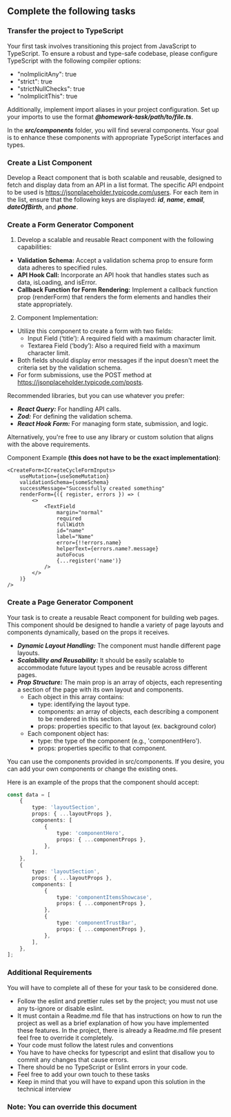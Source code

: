 ## Complete the following tasks

### Transfer the project to TypeScript

Your first task involves transitioning this project
from JavaScript to TypeScript. To ensure a robust
and type-safe codebase, please configure TypeScript
with the following compiler options:

-   "noImplicitAny": true
-   "strict": true
-   "strictNullChecks": true
-   "noImplicitThis": true

Additionally, implement import aliases in your project
configuration. Set up your imports to use the format
**_@homework-task/path/to/file.ts_**.

In the **_src/components_** folder, you will find several
components. Your goal is to enhance these components with
appropriate TypeScript interfaces and types.

### Create a List Component

Develop a React component that is both scalable and reusable,
designed to fetch and display data from an API in a list
format. The specific API endpoint to be used is
https://jsonplaceholder.typicode.com/users. For each item
in the list, ensure that the following keys are displayed:
**_id_**, **_name_**, **_email_**, **_dateOfBirth_**, and **_phone_**.

### Create a Form Generator Component

1. Develop a scalable and reusable React component with the
   following capabilities:

-   **Validation Schema:** Accept a validation schema prop to ensure form data adheres to specified rules.
-   **API Hook Call:** Incorporate an API hook that handles states such as data, isLoading, and isError.
-   **Callback Function for Form Rendering:** Implement a callback function prop (renderForm) that renders the form elements and handles their state appropriately.

2. Component Implementation:

-   Utilize this component to create a form with two fields:
    -   Input Field (‘title’): A required field with a maximum character limit.
    -   Textarea Field (‘body’): Also a required field with a maximum character limit.
-   Both fields should display error messages if the input doesn't meet the criteria set by the validation schema.
-   For form submissions, use the POST method at https://jsonplaceholder.typicode.com/posts.

Recommended libraries, but you can use whatever you prefer:

-   **_React Query:_** For handling API calls.
-   **_Zod:_** For defining the validation schema.
-   **_React Hook Form:_** For managing form state, submission, and logic.

Alternatively, you're free to use any library or custom solution that aligns with the above requirements.

Component Example **(this does not have to be the exact implementation)**:

```tsx
<CreateForm<ICreateCycleFormInputs>
    useMutation={useSomeMutation}
    validationSchema={someSchema}
    successMessage="Successfully created something"
    renderForm={({ register, errors }) => (
        <>
            <TextField
                margin="normal"
                required
                fullWidth
                id="name"
                label="Name"
                error={!!errors.name}
                helperText={errors.name?.message}
                autoFocus
                {...register('name')}
            />
        </>
    )}
/>
```

### Create a Page Generator Component

Your task is to create a reusable React component for
building web pages. This component should be designed
to handle a variety of page layouts and components
dynamically, based on the props it receives.

-   **_Dynamic Layout Handling:_** The component must handle different page layouts.
-   **_Scalability and Reusability:_** It should be easily scalable to accommodate future layout types and be reusable across different pages.
-   **_Prop Structure:_** The main prop is an array of objects, each representing a section of the page with its own layout and components.
    -   Each object in this array contains:
        -   type: identifying the layout type.
        -   components: an array of objects, each describing a component to be rendered in this section.
        -   props: properties specific to that layout (ex. background color)
    -   Each component object has:
        -   type: the type of the component (e.g., 'componentHero').
        -   props: properties specific to that component.

You can use the components provided in src/components. If you desire, you can
add your own components or change the existing ones.

Here is an example of the props that the component should accept:

```ts
const data = [
    {
        type: 'layoutSection',
        props: { ...layoutProps },
        components: [
            {
                type: 'componentHero',
                props: { ...componentProps },
            },
        ],
    },
    {
        type: 'layoutSection',
        props: { ...layoutProps },
        components: [
            {
                type: 'componentItemsShowcase',
                props: { ...componentProps },
            },
            {
                type: 'componentTrustBar',
                props: { ...componentProps },
            },
        ],
    },
];
```

### Additional Requirements

You will have to complete all of these for your task to be considered done.

-   Follow the eslint and prettier rules set by the project; you must not use any ts-ignore or disable eslint.
-   It must contain a Readme.md file that has instructions on how to run the project as well as a brief explanation of how you have implemented these features. In the project, there is already a Readme.md file present feel free to override it completely.
-   Your code must follow the latest rules and conventions
-   You have to have checks for typescript and eslint that disallow you to commit any changes that cause errors.
-   There should be no TypeScript or Eslint errors in your code.
-   Feel free to add your own touch to these tasks
-   Keep in mind that you will have to expand upon this solution in the technical interview

### Note: You can override this document
